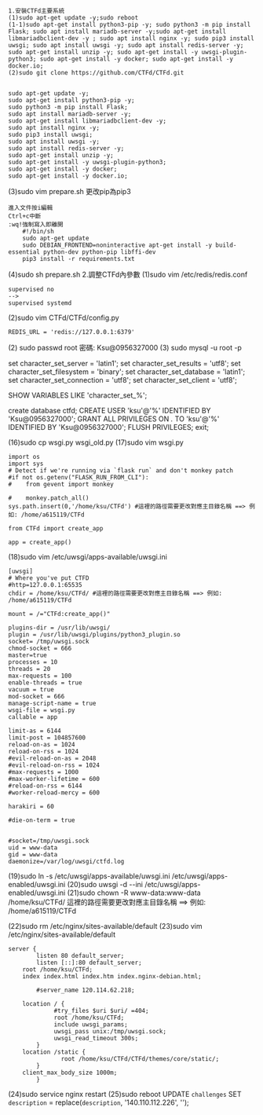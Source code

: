 # 
```
1.安裝CTFd主要系統
(1)sudo apt-get update -y;sudo reboot
(1-1)sudo apt-get install python3-pip -y; sudo python3 -m pip install Flask; sudo apt install mariadb-server -y;sudo apt-get install libmariadbclient-dev -y ; sudo apt install nginx -y; sudo pip3 install uwsgi; sudo apt install uwsgi -y; sudo apt install redis-server -y; sudo apt-get install unzip -y; sudo apt-get install -y uwsgi-plugin-python3; sudo apt-get install -y docker; sudo apt-get install -y docker.io;
(2)sudo git clone https://github.com/CTFd/CTFd.git


sudo apt-get update -y; 
sudo apt-get install python3-pip -y;
sudo python3 -m pip install Flask;
sudo apt install mariadb-server -y;
sudo apt-get install libmariadbclient-dev -y;
sudo apt install nginx -y; 
sudo pip3 install uwsgi; 
sudo apt install uwsgi -y; 
sudo apt install redis-server -y; 
sudo apt-get install unzip -y; 
sudo apt-get install -y uwsgi-plugin-python3; 
sudo apt-get install -y docker; 
sudo apt-get install -y docker.io;
``````
(3)sudo vim prepare.sh
更改pip為pip3
`````` 
進入文件按i編輯
Ctrl+c中斷
:wq!強制寫入即離開
    #!/bin/sh
    sudo apt-get update
    sudo DEBIAN_FRONTEND=noninteractive apt-get install -y build-essential python-dev python-pip libffi-dev
    pip3 install -r requirements.txt
``````
(4)sudo sh prepare.sh
2.調整CTFd內參數
(1)sudo vim /etc/redis/redis.conf
``````
supervised no
-->
supervised systemd

``````
(2)sudo vim CTFd/CTFd/config.py

``````
REDIS_URL = 'redis://127.0.0.1:6379'

``````
(2) sudo passwd root 
密碼: Ksu@0956327000
(3) sudo mysql -u root -p

set character_set_server = 'latin1';
set character_set_results = 'utf8';
set character_set_filesystem = 'binary';
set character_set_database = 'latin1';
set character_set_connection = 'utf8';
set character_set_client = 'utf8';

SHOW VARIABLES LIKE 'character\_set\_%';

create database ctfd;
CREATE USER 'ksu'@'%' IDENTIFIED BY 'Ksu@0956327000';
GRANT ALL PRIVILEGES ON *.* TO 'ksu'@'%' IDENTIFIED BY 'Ksu@0956327000';
FLUSH PRIVILEGES;
exit;



(16)sudo cp wsgi.py wsgi_old.py
(17)sudo vim wsgi.py
``````
import os
import sys
# Detect if we're running via `flask run` and don't monkey patch
#if not os.getenv("FLASK_RUN_FROM_CLI"):
#    from gevent import monkey

#    monkey.patch_all()
sys.path.insert(0,'/home/ksu/CTFd') #這裡的路徑需要更改對應主目錄名稱 ==> 例如: /home/a615119/CTFd  

from CTFd import create_app

app = create_app()
``````

(18)sudo vim /etc/uwsgi/apps-available/uwsgi.ini

```
[uwsgi]
# Where you've put CTFD
#http=127.0.0.1:65535
chdir = /home/ksu/CTFd/ #這裡的路徑需要更改對應主目錄名稱 ==> 例如: /home/a615119/CTFd 

mount = /="CTFd:create_app()"

plugins-dir = /usr/lib/uwsgi/
plugin = /usr/lib/uwsgi/plugins/python3_plugin.so
socket= /tmp/uwsgi.sock
chmod-socket = 666
master=true
processes = 10
threads = 20
max-requests = 100
enable-threads = true
vacuum = true
mod-socket = 666
manage-script-name = true
wsgi-file = wsgi.py
callable = app

limit-as = 6144
limit-post = 104857600
reload-on-as = 1024
reload-on-rss = 1024
#evil-reload-on-as = 2048
#evil-reload-on-rss = 1024
#max-requests = 1000
#max-worker-lifetime = 600
#reload-on-rss = 6144
#worker-reload-mercy = 600

harakiri = 60

#die-on-term = true


#socket=/tmp/uwsgi.sock
uid = www-data
gid = www-data
daemonize=/var/log/uwsgi/ctfd.log
``````

(19)sudo ln -s /etc/uwsgi/apps-available/uwsgi.ini /etc/uwsgi/apps-enabled/uwsgi.ini
(20)sudo uwsgi -d --ini /etc/uwsgi/apps-enabled/uwsgi.ini
(21)sudo chown -R www-data:www-data /home/ksu/CTFd/ 這裡的路徑需要更改對應主目錄名稱 ==> 例如: /home/a615119/CTFd 
 

(22)sudo rm /etc/nginx/sites-available/default
(23)sudo vim /etc/nginx/sites-available/default
``````
server {
        listen 80 default_server;
        listen [::]:80 default_server;
	root /home/ksu/CTFd; 
	index index.html index.htm index.nginx-debian.html;

        #server_name 120.114.62.218;

	location / {
             #try_files $uri $uri/ =404;
             root /home/ksu/CTFd;
             include uwsgi_params;
             uwsgi_pass unix:/tmp/uwsgi.sock;
             uwsgi_read_timeout 300s;
        }
	location /static {
               root /home/ksu/CTFd/CTFd/themes/core/static/; 
        }
	client_max_body_size 1000m;
        }
``````
(24)sudo service nginx restart
(25)sudo reboot
UPDATE `challenges` SET `description` = replace(`description`, '140.110.112.226', '');
